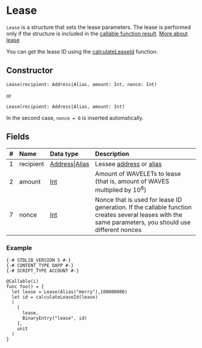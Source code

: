 # Lease

`Lease` is a structure that sets the lease parameters. The lease is performed only if the structure is included in the [callable function result](/en/ride/functions/callable-function#invocation-result). [More about lease](/en/blockchain/leasing)

You can get the lease ID using the [calculateLeaseId](/en/ride/functions/built-in-functions/blockchain-functions#calculateleaseid) function.

## Constructor

```ride
Lease(recipient: Address|Alias, amount: Int, nonce: Int)
```

or

```ride
Lease(recipient: Address|Alias, amount: Int)
```

In the second case, `nonce = 0` is inserted automatically.


## Fields

| # | Name | Data type | Description |
| :--- | :--- | :--- | :--- |
| 1 | recipient | [Address](/en/ride/structures/common-structures/address)&#124;[Alias](/en/ride/structures/common-structures/alias) | Lessee [address](/en/blockchain/account/address) or [alias](/en/blockchain/account/alias) |
| 2 | amount | [Int](/en/ride/data-types/int) | Amount of WAVELETs to lease (that is, amount of WAVES multiplied by 10<sup>8</sup>)
| 7 | nonce | [Int](/en/ride/data-types/int) | Nonce that is used for lease ID generation. If the callable function creates several leases with the same parameters, you should use different nonces |

### Example

```
{-# STDLIB_VERSION 5 #-}
{-# CONTENT_TYPE DAPP #-}
{-# SCRIPT_TYPE ACCOUNT #-}
  
@Callable(i)
func foo() = {
  let lease = Lease(Alias("merry"),100000000)
  let id = calculateLeaseId(lease)
  (
    [
      lease,
      BinaryEntry("lease", id)
    ],
    unit
  )
}
```
